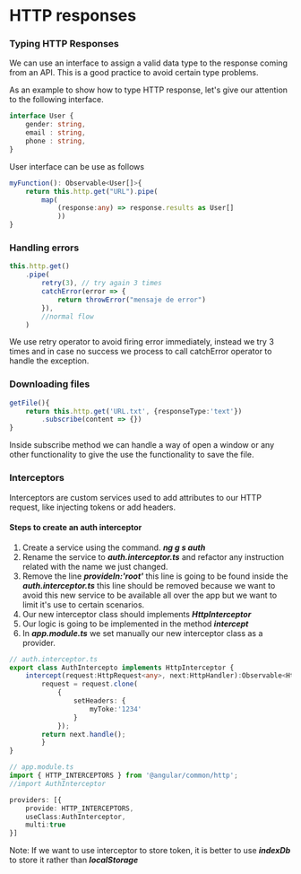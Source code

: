 # HTTP responses

### Typing HTTP Responses

We can use an interface to assign a valid data type to the response coming from an API. This is a good practice to avoid certain type problems.

As an example to show how to type HTTP response, let's give our attention to the following interface.

```typescript
interface User {
    gender: string,
    email : string,
    phone : string,
}
```

User interface can be use as follows

```typescript
myFunction(): Observable<User[]>{
    return this.http.get("URL").pipe(
        map(
            (response:any) => response.results as User[]
            ))
}
```

### Handling errors

```typescript
this.http.get()
    .pipe(
        retry(3), // try again 3 times
        catchError(error => {
            return throwError("mensaje de error")
        }),
        //normal flow
    )
```

We use retry operator to avoid firing error immediately, instead we try 3 times and in case no success we process to call catchError operator to handle the exception.

### Downloading files

```typescript
getFile(){
    return this.http.get('URL.txt', {responseType:'text'})
        .subscribe(content => {})
}
```

Inside subscribe method we can handle a way of open a window or any other functionality to give the use the functionality to save the file.

### Interceptors

Interceptors are custom services used to add attributes to our HTTP request, like injecting tokens or add headers.

#### Steps to create an auth interceptor

1. Create a service using the command. _**ng g s auth**_
2. Rename the service to _**auth.interceptor.ts**_ and refactor any instruction related with the name we just changed.
3. Remove the line _**provideIn:'root'**_ this line is going to be found inside the _**auth.interceptor.ts**_ this line should be removed because we want to avoid this new service to be available all over the app but we want to limit it's use to certain scenarios.
4. Our new interceptor class should implements _**HttpInterceptor**_
5. Our logic is going to be implemented in the method _**intercept**_
6. In _**app.module.ts**_ we set manually our new interceptor class as a provider.

```typescript
// auth.interceptor.ts
export class AuthIntercepto implements HttpInterceptor {
    intercept(request:HttpRequest<any>, next:HttpHandler):Observable<HttpEvent<any>>{
        request = request.clone(
            {
                setHeaders: {
                    myToke:'1234'
                }
            });
        return next.handle();
        }
}
```

```typescript
// app.module.ts
import { HTTP_INTERCEPTORS } from '@angular/common/http';
//import AuthInterceptor

providers: [{
    provide: HTTP_INTERCEPTORS,
    useClass:AuthInterceptor,
    multi:true
}]
```

Note: If we want to use interceptor to store token, it is better to use _**indexDb**_ to store it rather than _**localStorage**_

